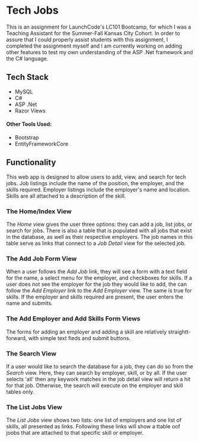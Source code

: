 # Tech Jobs

This is an assignment for LaunchCode's LC101 Bootcamp, for which I was a Teaching Assistant for the Summer-Fall Kansas City Cohort. In order to assure that I could properly assist students with this assignment, I completed the assignment myself and I am currently working on adding other features to test my own understanding of the ASP .Net framework and the C# language.

## Tech Stack
- MySQL
- C#
- ASP .Net
- Razor Views

#### Other Tools Used:
- Bootstrap
- EntityFrameworkCore

## Functionality

This web app is designed to allow users to add, view, and search for tech jobs. Job listings include the name of the position, the employer, and the skills required. Employer listings include the employer's name and location. Skills are all attached to a description of the skill.

### The Home/Index View

The *Home* view gives the user three options: they can add a job, list jobs, or search for jobs. There is also a table that is populated with all jobs that exist in the database, as well as their respective employers. The job names in this table serve as links that connect to a *Job Detail* view for the selected job.

### The Add Job Form View

When a user follows the *Add Job* link, they will see a form with a text field for the name, a select menu for the employer, and checkboxes for skills. If a user does not see the employer for the job they would like to add, the can follow the *Add Employer* link to the *Add Employer* view. The same is true for skills. If the employer and skills required are present, the user enters the name and submits.

### The Add Employer and Add Skills Form Views

The forms for adding an employer and adding a skill are relatively straightt-forward, with simple text fieds and submit buttons.

### The Search View

If a user would like to search the database for a job, they can do so from the *Search* view. Here, they can search by employer, skill, or by all. If the user selects 'all' then any keywork matches in the job detail view will return a hit for that job. Otherwise, the search will execute on the employer and skill tables only.

### The List Jobs View

The *List Jobs* view shows two lists: one list of employers and one list of skills, all presented as links. Following these links will show a ttable oof joobs that are attached to that specific skill or employer.
